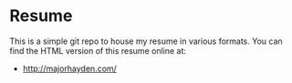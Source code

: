 # Resume

This is a simple git repo to house my resume in various formats.  You can find the HTML version of this resume online at: 

* http://majorhayden.com/